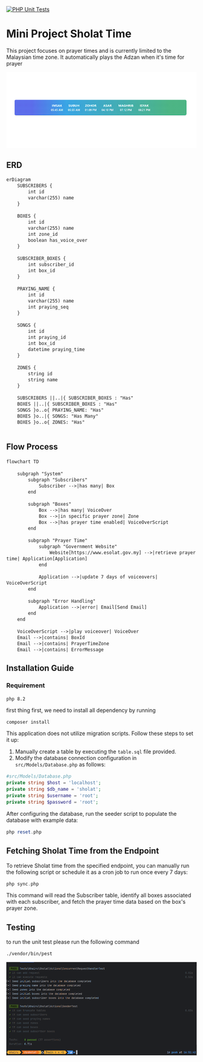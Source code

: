 [![PHP Unit Tests](https://github.com/khairu-aqsara/sholat-mini-project/actions/workflows/php-tests.yml/badge.svg)](https://github.com/khairu-aqsara/sholat-mini-project/actions/workflows/php-tests.yml)
# Mini Project Sholat Time

This project focuses on prayer times and is currently limited to the Malaysian time zone. It automatically plays the Adzan when it's time for prayer

![img.png](img.png)

## ERD
```mermaid
erDiagram
    SUBSCRIBERS {
        int id
        varchar(255) name
    }

    BOXES {
        int id
        varchar(255) name
        int zone_id
        boolean has_voice_over
    }

    SUBSCRIBER_BOXES {
        int subscriber_id
        int box_id
    }

    PRAYING_NAME {
        int id
        varchar(255) name
        int praying_seq
    }

    SONGS {
        int id
        int praying_id
        int box_id
        datetime praying_time
    }

    ZONES {
        string id
        string name
    }

    SUBSCRIBERS ||..|{ SUBSCRIBER_BOXES : "Has"
    BOXES ||..|{ SUBSCRIBER_BOXES : "Has"
    SONGS }o..o{ PRAYING_NAME: "Has"
    BOXES }o..|{ SONGS: "Has Many"
    BOXES }o..o{ ZONES: "Has"


```

## Flow Process
```mermaid
flowchart TD

    subgraph "System"
        subgraph "Subscribers"
            Subscriber -->|has many| Box
        end

        subgraph "Boxes"
            Box -->|has many| VoiceOver
            Box -->|in specific prayer zone| Zone
            Box -->|has prayer time enabled| VoiceOverScript
        end

        subgraph "Prayer Time"
            subgraph "Government Website"
                Website[https://www.esolat.gov.my] -->|retrieve prayer time| Application[Application]
            end

            Application -->|update 7 days of voiceovers| VoiceOverScript
        end

        subgraph "Error Handling"
            Application -->|error| Email[Send Email]
        end
    end

    VoiceOverScript -->|play voiceover| VoiceOver
    Email -->|contains| BoxId
    Email -->|contains| PrayerTimeZone
    Email -->|contains| ErrorMessage

```

## Installation Guide

### Requirement
```
php 8.2
```

first thing first, we need to install all dependency by running

```bash
composer install
```

This application does not utilize migration scripts. Follow these steps to set it up:

1. Manually create a table by executing the `table.sql` file provided.
2. Modify the database connection configuration in `src/Models/Database.php` as follows:
```php
#src/Models/Database.php
private string $host = 'localhost';
private string $db_name = 'sholat';
private string $username = 'root';
private string $password = 'root';
```
After configuring the database, run the seeder script to populate the database with example data:

```php
php reset.php
```

## Fetching Sholat Time from the Endpoint
To retrieve Sholat time from the specified endpoint, you can manually run the following script or schedule it as a cron job to run once every 7 days:

```php
php sync.php
```

This command will read the Subscriber table, identify all boxes associated with each subscriber, and fetch the prayer time data based on the box's prayer zone.

## Testing
to run the unit test please run the following command
```bash
./vendor/bin/pest
```
![img_1.png](img_1.png)
